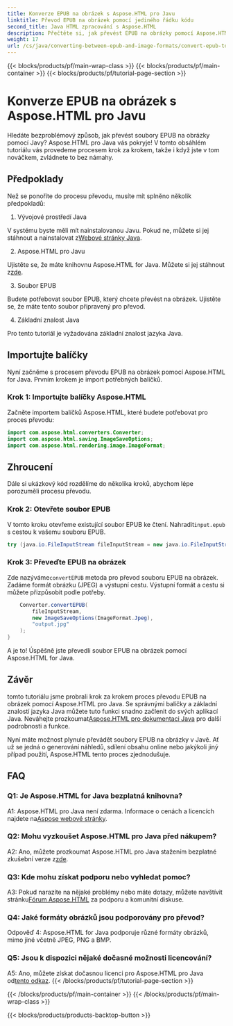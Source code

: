 ```yaml
---
title: Konverze EPUB na obrázek s Aspose.HTML pro Javu
linktitle: Převod EPUB na obrázek pomocí jediného řádku kódu
second_title: Java HTML zpracování s Aspose.HTML
description: Přečtěte si, jak převést EPUB na obrázky pomocí Aspose.HTML pro Java. Průvodce krok za krokem pro snadné převody.
weight: 17
url: /cs/java/converting-between-epub-and-image-formats/convert-epub-to-image-single-line/
---
```


{{< blocks/products/pf/main-wrap-class >}}
{{< blocks/products/pf/main-container >}}
{{< blocks/products/pf/tutorial-page-section >}}

# Konverze EPUB na obrázek s Aspose.HTML pro Javu

Hledáte bezproblémový způsob, jak převést soubory EPUB na obrázky pomocí Javy? Aspose.HTML pro Java vás pokryje! V tomto obsáhlém tutoriálu vás provedeme procesem krok za krokem, takže i když jste v tom nováčkem, zvládnete to bez námahy. 

## Předpoklady

Než se ponoříte do procesu převodu, musíte mít splněno několik předpokladů:

1. Vývojové prostředí Java

 V systému byste měli mít nainstalovanou Javu. Pokud ne, můžete si jej stáhnout a nainstalovat z[Webové stránky Java](https://www.java.com/en/download/).

2. Aspose.HTML pro Javu

 Ujistěte se, že máte knihovnu Aspose.HTML for Java. Můžete si jej stáhnout z[zde](https://releases.aspose.com/html/java/).

3. Soubor EPUB

Budete potřebovat soubor EPUB, který chcete převést na obrázek. Ujistěte se, že máte tento soubor připravený pro převod.

4. Základní znalost Java

Pro tento tutoriál je vyžadována základní znalost jazyka Java.

## Importujte balíčky

Nyní začněme s procesem převodu EPUB na obrázek pomocí Aspose.HTML for Java. Prvním krokem je import potřebných balíčků.

### Krok 1: Importujte balíčky Aspose.HTML

Začněte importem balíčků Aspose.HTML, které budete potřebovat pro proces převodu:

```java
import com.aspose.html.converters.Converter;
import com.aspose.html.saving.ImageSaveOptions;
import com.aspose.html.rendering.image.ImageFormat;
```

## Zhroucení

Dále si ukázkový kód rozdělíme do několika kroků, abychom lépe porozuměli procesu převodu.

### Krok 2: Otevřete soubor EPUB

 V tomto kroku otevřeme existující soubor EPUB ke čtení. Nahradit`input.epub` s cestou k vašemu souboru EPUB.

```java
try (java.io.FileInputStream fileInputStream = new java.io.FileInputStream("input.epub")) {
```

### Krok 3: Převeďte EPUB na obrázek

 Zde nazýváme`convertEPUB` metoda pro převod souboru EPUB na obrázek. Zadáme formát obrázku (JPEG) a výstupní cestu. Výstupní formát a cestu si můžete přizpůsobit podle potřeby.

```java
    Converter.convertEPUB(
        fileInputStream,
        new ImageSaveOptions(ImageFormat.Jpeg),
        "output.jpg"
    );
}
```

A je to! Úspěšně jste převedli soubor EPUB na obrázek pomocí Aspose.HTML for Java.

## Závěr

 tomto tutoriálu jsme probrali krok za krokem proces převodu EPUB na obrázek pomocí Aspose.HTML pro Java. Se správnými balíčky a základní znalostí jazyka Java můžete tuto funkci snadno začlenit do svých aplikací Java. Neváhejte prozkoumat[Aspose.HTML pro dokumentaci Java](https://reference.aspose.com/html/java/) pro další podrobnosti a funkce.

Nyní máte možnost plynule převádět soubory EPUB na obrázky v Javě. Ať už se jedná o generování náhledů, sdílení obsahu online nebo jakýkoli jiný případ použití, Aspose.HTML tento proces zjednodušuje.

## FAQ

### Q1: Je Aspose.HTML for Java bezplatná knihovna?

 A1: Aspose.HTML pro Java není zdarma. Informace o cenách a licencích najdete na[Aspose webové stránky](https://purchase.aspose.com/buy).

### Q2: Mohu vyzkoušet Aspose.HTML pro Java před nákupem?

 A2: Ano, můžete prozkoumat Aspose.HTML pro Java stažením bezplatné zkušební verze z[zde](https://releases.aspose.com/html/java).

### Q3: Kde mohu získat podporu nebo vyhledat pomoc?

 A3: Pokud narazíte na nějaké problémy nebo máte dotazy, můžete navštívit stránku[Fórum Aspose.HTML](https://forum.aspose.com/) za podporu a komunitní diskuse.

### Q4: Jaké formáty obrázků jsou podporovány pro převod?

Odpověď 4: Aspose.HTML for Java podporuje různé formáty obrázků, mimo jiné včetně JPEG, PNG a BMP.

### Q5: Jsou k dispozici nějaké dočasné možnosti licencování?

 A5: Ano, můžete získat dočasnou licenci pro Aspose.HTML pro Java od[tento odkaz](https://purchase.aspose.com/temporary-license/).
{{< /blocks/products/pf/tutorial-page-section >}}

{{< /blocks/products/pf/main-container >}}
{{< /blocks/products/pf/main-wrap-class >}}

{{< blocks/products/products-backtop-button >}}
